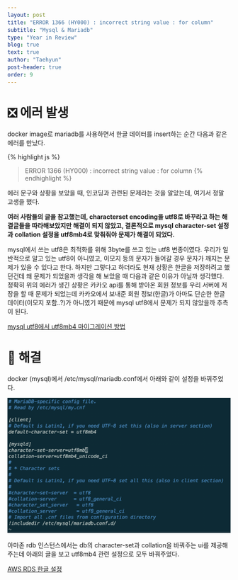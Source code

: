 ```yaml
---
layout: post
title: "ERROR 1366 (HY000) : incorrect string value : for column"
subtitle: "Mysql & Mariadb"
type: "Year in Review"
blog: true
text: true
author: "Taehyun"
post-header: true
order: 9
---
```


# ❎ 에러 발생

docker image로 mariadb를 사용하면서 한글 데이터를 insert하는 순간 다음과 같은 에러를 만났다.

{% highlight js %}
> ERROR 1366 (HY000) : incorrect string value : for column
{% endhighlight %}

에러 문구와 상황을 보았을 때, 인코딩과 관련된 문제라는 것을 알았는데, 여기서 정말 고생을 했다.

**여러 사람들의 글을 참고했는데, characterset encoding을 utf8로 바꾸라고 하는 해결글들을 따라해보았지만 해결이 되지 않았고, 결론적으로 mysql character-set 설정과 collation 설정을 utf8mb4로 맞춰줘야 문제가 해결이 되었다.**

mysql에서 쓰는 utf8은 최적화를 위해 3byte를 쓰고 있는 utf8 변종이였다. 우리가 일반적으로 알고 있는 utf8이 아니였고, 이모지 등의 문자가 들어갈 경우 문자가 깨지는 문제가 있을 수 있다고 한다. 하지만 그렇다고 하더라도 현재 상황은 한글을 저장하려고 했던건데 왜 문제가 되었을까 생각을 해 보았을 때 다음과 같은 이유가 아닐까 생각했다. 정확히 위의 에러가 생긴 상황은 카카오 api를 통해 받아온 회원 정보를 우리 서버에 저장을 할 때 문제가 되었는데 카카오에서 보내준 회원 정보(한글)가 아마도 단순한 한글 데이터(이모지 포함..?)가 아니였기 때문에 mysql utf8에서 문제가 되지 않았을까 추측이 된다.

[mysql utf8에서 utf8mb4 마이그레이션 방법](https://www.letmecompile.com/mysql-utf8-utf8mb4-migration/)

# 🌟 해결

docker (mysql)에서 /etc/mysql/mariadb.conf에서 아래와 같이 설정을 바꿔주었다.

![](img/2020-08-14-18-17-50.png)

아마존 rdb 인스턴스에서는 db의 character-set과 collation을 바꿔주는 ui를 제공해주는데 아래의 글을 보고 utf8mb4 관련 설정으로 모두 바꿔주었다.

[AWS RDS 한글 설정](https://designdevelop.tistory.com/68)